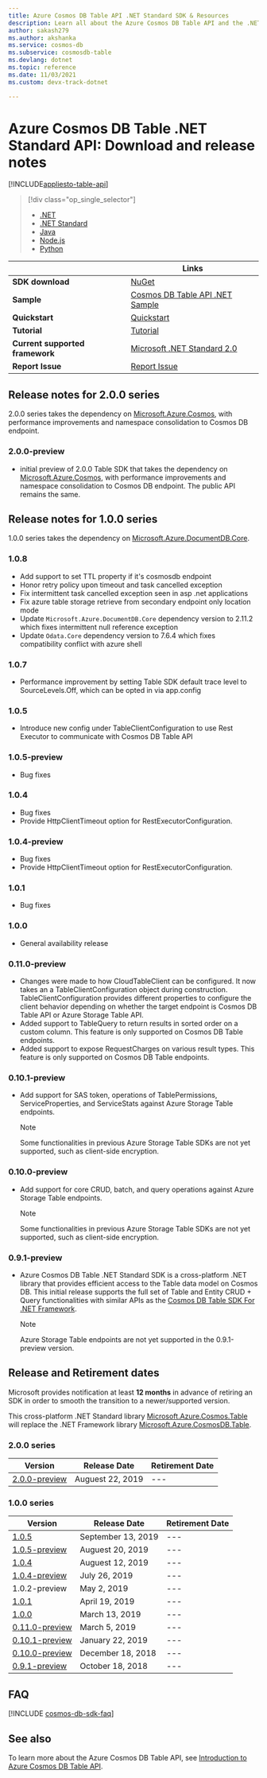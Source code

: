 ```yaml
---
title: Azure Cosmos DB Table API .NET Standard SDK & Resources
description: Learn all about the Azure Cosmos DB Table API and the .NET Standard SDK including release dates, retirement dates, and changes made between each version.
author: sakash279
ms.author: akshanka
ms.service: cosmos-db
ms.subservice: cosmosdb-table
ms.devlang: dotnet
ms.topic: reference
ms.date: 11/03/2021
ms.custom: devx-track-dotnet

---
```

# Azure Cosmos DB Table .NET Standard API: Download and release notes
[!INCLUDE[appliesto-table-api](../includes/appliesto-table-api.md)]
> [!div class="op_single_selector"]
> 
> * [.NET](dotnet-sdk.md)
> * [.NET Standard](dotnet-standard-sdk.md)
> * [Java](java-sdk.md)
> * [Node.js](nodejs-sdk.md)
> * [Python](python-sdk.md)

|   | Links  |
|---|---|
|**SDK download**|[NuGet](https://www.nuget.org/packages/Azure.Data.Tables/)|
|**Sample**|[Cosmos DB Table API .NET Sample](https://github.com/Azure-Samples/azure-cosmos-table-dotnet-core-getting-started)|
|**Quickstart**|[Quickstart](create-table-dotnet.md)|
|**Tutorial**|[Tutorial](tutorial-develop-table-dotnet.md)|
|**Current supported framework**|[Microsoft .NET Standard 2.0](https://www.nuget.org/packages/NETStandard.Library)|
|**Report Issue**|[Report Issue](https://github.com/Azure/azure-cosmos-table-dotnet/issues)|

## Release notes for 2.0.0 series
2.0.0 series takes the dependency on [Microsoft.Azure.Cosmos](https://www.nuget.org/packages/Microsoft.Azure.Cosmos/), with performance improvements and namespace consolidation to Cosmos DB endpoint.

### <a name="2.0.0-preview"></a>2.0.0-preview
* initial preview of 2.0.0 Table SDK that takes the dependency on [Microsoft.Azure.Cosmos](https://www.nuget.org/packages/Microsoft.Azure.Cosmos/), with performance improvements and namespace consolidation to Cosmos DB endpoint. The public API remains the same.

## Release notes for 1.0.0 series
1.0.0 series takes the dependency on [Microsoft.Azure.DocumentDB.Core](https://www.nuget.org/packages/Microsoft.Azure.DocumentDB.Core/).

### <a name="1.0.8"></a>1.0.8
* Add support to set TTL property if it's cosmosdb endpoint 
* Honor retry policy upon timeout and task cancelled exception
* Fix intermittent task cancelled exception seen in asp .net applications
* Fix azure table storage retrieve from secondary endpoint only location mode
* Update `Microsoft.Azure.DocumentDB.Core` dependency version to 2.11.2 which fixes intermittent null reference exception
* Update `Odata.Core` dependency version to 7.6.4 which fixes compatibility conflict with azure shell

### <a name="1.0.7"></a>1.0.7
* Performance improvement by setting Table SDK default trace level to SourceLevels.Off, which can be opted in via app.config

### <a name="1.0.5"></a>1.0.5
* Introduce new config under TableClientConfiguration to use Rest Executor to communicate with Cosmos DB Table API

### <a name="1.0.5-preview"></a>1.0.5-preview
* Bug fixes

### <a name="1.0.4"></a>1.0.4
* Bug fixes
* Provide HttpClientTimeout option for RestExecutorConfiguration.

### <a name="1.0.4-preview"></a>1.0.4-preview
* Bug fixes
* Provide HttpClientTimeout option for RestExecutorConfiguration.

### <a name="1.0.1"></a>1.0.1
* Bug fixes

### <a name="1.0.0"></a>1.0.0
* General availability release

### <a name="0.11.0-preview"></a>0.11.0-preview
* Changes were made to how CloudTableClient can be configured. It now takes an a TableClientConfiguration object during construction. TableClientConfiguration provides different properties to configure the client behavior depending on whether the target endpoint is Cosmos DB Table API or Azure Storage Table API.
* Added support to TableQuery to return results in sorted order on a custom column. This feature is only supported on Cosmos DB Table endpoints.
* Added support to expose RequestCharges on various result types. This feature is only supported on Cosmos DB Table endpoints.

### <a name="0.10.1-preview"></a>0.10.1-preview
* Add support for SAS token, operations of TablePermissions, ServiceProperties, and ServiceStats against Azure Storage Table endpoints. 
   > [!NOTE]
   > Some functionalities in previous Azure Storage Table SDKs are not yet supported, such as client-side encryption.

### <a name="0.10.0-preview"></a>0.10.0-preview
* Add support for core CRUD, batch, and query operations against Azure Storage Table endpoints. 
   > [!NOTE]
   > Some functionalities in previous Azure Storage Table SDKs are not yet supported, such as client-side encryption.

### <a name="0.9.1-preview"></a>0.9.1-preview
* Azure Cosmos DB Table .NET Standard SDK is a cross-platform .NET library that provides efficient access to the Table data model on Cosmos DB. This initial release supports the full set of Table and Entity CRUD + Query functionalities with similar APIs as the [Cosmos DB Table SDK For .NET Framework](dotnet-sdk.md). 
   > [!NOTE]
   >  Azure Storage Table endpoints are not yet supported in the 0.9.1-preview version.

## Release and Retirement dates
Microsoft provides notification at least **12 months** in advance of retiring an SDK in order to smooth the transition to a newer/supported version.

This cross-platform .NET Standard library [Microsoft.Azure.Cosmos.Table](https://www.nuget.org/packages/Microsoft.Azure.Cosmos.Table) will replace the .NET Framework library [Microsoft.Azure.CosmosDB.Table](https://www.nuget.org/packages/Microsoft.Azure.CosmosDB.Table).

### 2.0.0 series
| Version | Release Date | Retirement Date |
| --- | --- | --- |
| [2.0.0-preview](#2.0.0-preview) |Auguest 22, 2019 |--- |

### 1.0.0 series
| Version | Release Date | Retirement Date |
| --- | --- | --- |
| [1.0.5](#1.0.5) |September 13, 2019 |--- |
| [1.0.5-preview](#1.0.5-preview) |Auguest 20, 2019 |--- |
| [1.0.4](#1.0.4) |Auguest 12, 2019 |--- |
| [1.0.4-preview](#1.0.4-preview) |July 26, 2019 |--- |
| 1.0.2-preview |May 2, 2019 |--- |
| [1.0.1](#1.0.1) |April 19, 2019 |--- |
| [1.0.0](#1.0.0) |March 13, 2019 |--- |
| [0.11.0-preview](#0.11.0-preview) |March 5, 2019 |--- |
| [0.10.1-preview](#0.10.1-preview) |January 22, 2019 |--- |
| [0.10.0-preview](#0.10.0-preview) |December 18, 2018 |--- |
| [0.9.1-preview](#0.9.1-preview) |October 18, 2018 |--- |


## FAQ

[!INCLUDE [cosmos-db-sdk-faq](../includes/cosmos-db-sdk-faq.md)]

## See also
To learn more about the Azure Cosmos DB Table API, see [Introduction to Azure Cosmos DB Table API](introduction.md).
